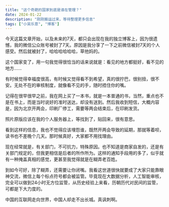```yaml
---
title: "这个奇葩的国家到底是谁在管理？"
date: 2024-01-22
description: "刚刚搬运过来，等待整理更多信息"
tags: ["小吴乐意", "博客"]
---
```


今天这篇文章开始，以及未来的7天，都只会出现在我的独立博客上，因为很遗憾，我的微信公众账号被封了7天。原因是我分享了一下之前微信被封7天的个人感受。然后就被封了，哈哈哈哈哈哈，草他妈的。

这个国家变了，用一句我觉得很恰当的话来说就是：看见的地方都挺好，看不见的地方……

有时候觉得幸福度很高，有时候又觉得看不到希望，真的很拧巴，很别扭，很不安。无处不在的审核制度，就像看不见的手，随时捂住你的嘴。

记得在很早很早之前，我在网上买了一本书，就是一本普通的书，当然，重点也不是在书上，而是当时说好的准时送达，却没有送到。然后我收到短信，大概内容是，因为北京开两会，印刷厂停工，需要等两会结束后，在印刷发货。

照片原版应该在我的个人服务器上，等找到了，贴回来，很有意思。

看到这样的信息，我也不觉得应该埋怨谁，既然开两会导致的延期，那就等着呗，读书也不差晚个几天。那时候真好，大家都不用找理由。

现在经常就是，有关部门，不可抗力，特殊原因。也不知道是商家自发的，还是有关部门规定的，但我更相信是后者的所作所为。这样的通知手段用的多了，似乎就有一种掩盖真相的感觉，更甚至我觉得就是在糊弄老百姓。

到如今可好，除了糊弄，还需要让你闭嘴。我看这世道很快就要成了大家只能靠眼神交流，微信上每个标点符号都会被监管。毕竟现在大数据分析，人工智能审核，完全可以做到24小时无方位监管，从历史经验上来看，历朝历代对民间的监管，可都是下大力度的。

中国的互联网走向世界，中国人却走不出长城。真讽刺啊。
